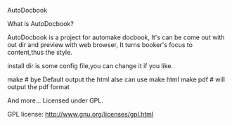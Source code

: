 AutoDocbook

What is AutoDocbook?

AutoDocbook is a project for automake docbook, It's can be come out with out dir and preview with web browser,
						It turns booker's focus to content,thus the style.

install dir is some config file,you can change it if you like.


make     # bye Default output the html alse can use make html
make pdf # will output the pdf format

And more...
Licensed under GPL.

GPL license: http://www.gnu.org/licenses/gpl.html
